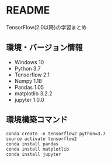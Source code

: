 # README

TensorFlow(2.0以降)の学習まとめ


## 環境・バージョン情報
- Windows 10
- Python 3.7
- Tensorflow 2.1
- Numpy 1.18
- Pandas 1.05
- matplotlib 3.2.2
- jupyter 1.0.0

## 環境構築コマンド

```shell
conda create -n tensorflow2 python=3.7
source activate tensorflow2
conda install pandas
conda install matplotlib
conda install jupyter
```

